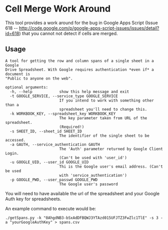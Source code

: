 Cell Merge Work Around
===================

This tool provides a work around for the bug in Google Apps Script (Issue 618 -- http://code.google.com/p/google-apps-script-issues/issues/detail?id=618) that you cannot not detect if cells are merged. 

Usage
------

	A tool for getting the row and column spans of a single sheet in a Google
	Drive Spreadsheet. With Google requires authentication *even if* a document is
	"Public to anyone on the web".
	
	optional arguments:
	  -h, --help            show this help message and exit
	  -t GOOGLE_SERVICE, --service_type GOOGLE_SERVICE
	                        If you intend to work with something other than a
	                        spreadsheet you'll need to change this.
	  -k WORKBOOK_KEY, --spreadsheet_key WORKBOOK_KEY
	                        The key parameter taken from URL of the spreadsheet.
	                        (Required!)
	  -s SHEET_ID, --sheet_id SHEET_ID
	                        The identifier of the single sheet to be accessed.
	  -a GAUTH, --service_authentication GAUTH
	                        The 'Auth' parameter returned by Google Client Login.
	                        (Can't be used with 'user_id')
	  -u GOOGLE_UID, --user_id GOOGLE_UID
	                        Thi is the Google user's email address. (Can't be used
	                        with 'service_authentication')
	  -p GOOGLE_PWD, --user_passwd GOOGLE_PWD
	                        The Google user's password

You will need to have available the url of the spreadsheet and your Google Auth key for spreadsheets.

An example command to execute would be:

	./getSpans.py -k "0AhgdNB3-bSxAdDFBQWJ3YTAzd015UFJTZ3FwZlc1TlE" -s 3 -a "yourGoogleAuthKey" > spans.csv



